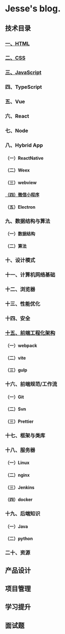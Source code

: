 # Jesse's blog.

## 技术目录
### [一、HTML](./1.HTML/index.md)
### [二、CSS](./2.CSS/index.md)
### [三、JavaScript](./3.JavaScript/index.md)
### 四、TypeScript
### 五、Vue
### 六、React
### 七、Node
### 八、Hybrid App
#### （一）ReactNative
#### （二）Weex
#### （三）webview
#### [（四）微信小程序](./微信小程序/index.md)
#### （五）Electron
### 九、数据结构与算法
#### （一）数据结构
#### （二）算法
### 十、设计模式
### 十一、计算机网络基础
### 十二、浏览器
### 十三、性能优化
### 十四、安全
### [十五、前端工程化架构](./15.前端工程化/index.md)
#### （一）webpack
#### （二）vite
#### （三）gulp
### 十六、前端规范/工作流
#### （一）Git
#### （二）Svn
#### （三）Prettier
### 十七、框架与类库
### 十八、服务器
#### （一）Linux
#### （二）nginx
#### （三）Jenkins
#### （四）docker
### 十九、后端知识
#### （一）Java
#### （二）python
### 二十、资源

## 产品设计
## 项目管理
## 学习提升
## 面试题